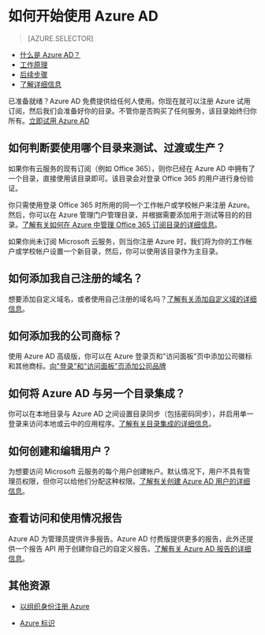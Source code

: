 <properties 
	pageTitle="如何开始使用 Azure AD - Azure 教程" 
	description="介绍如何注册 Azure，以及尝试使用 Azure AD 之前所要完成的最先几个步骤。" 
	services="active-directory" 
	documentationCenter="" 
	authors="curtand" 
	manager="terrylan" 
	editor=""/>

<tags 
	wacn.date="05/15/2015"
	ms.date="04/20/2015" 
	wacn.date="01/29/2016"/>

# 如何开始使用 Azure AD

> [AZURE.SELECTOR]
- [什么是 Azure AD？](/documentation/articles/active-directory-whatis)
- [工作原理](/documentation/articles/active-directory-works)
- [后续步骤](/documentation/articles/active-directory-next-steps)
- [了解详细信息](/documentation/articles/active-directory-learn-map)

已准备就绪？Azure AD 免费提供给任何人使用。你现在就可以注册 Azure 试用订阅，然后我们会准备好你的目录。不管你是否购买了任何服务，该目录始终归你所有。[立即试用 Azure AD](/home/features/identity) 

## 如何判断要使用哪个目录来测试、过渡或生产？

如果你有云服务的现有订阅（例如 Office 365），则你已经在 Azure AD 中拥有了一个目录，直接使用该目录即可。该目录会对登录 Office 365 的用户进行身份验证。
 
你只需使用登录 Office 365 时所用的同一个工作帐户或学校帐户来注册 Azure。然后，你可以在 Azure 管理门户管理目录，并根据需要添加用于测试等目的的目录。[了解有关如何在 Azure 中管理 Office 365 订阅目录的详细信息](https://msdn.microsoft.com/zh-CN/library/azure/dn629580.aspx)。

如果你尚未订阅 Microsoft 云服务，则当你注册 Azure 时，我们将为你的工作帐户或学校帐户设置一个新目录，然后，你可以使用该目录作为主目录。 


## 如何添加我自己注册的域名？

想要添加自定义域名，或者使用自己注册的域名吗？[了解有关添加自定义域的详细信息](https://msdn.microsoft.com/zh-CN/library/azure/dn532272.aspx)。

## 如何添加我的公司商标？

使用 Azure AD 高级版，你可以在 Azure 登录页和"访问面板"页中添加公司徽标和其他商标。[向"登录"和"访问面板"页添加公司品牌](https://msdn.microsoft.com/zh-CN/library/azure/dn532270.aspx)

## 如何将 Azure AD 与另一个目录集成？

你可以在本地目录与 Azure AD 之间设置目录同步（包括密码同步），并启用单一登录来访问本地或云中的应用程序。[了解有关目录集成的详细信息](https://technet.microsoft.com/zh-CN/library/jj573653.aspx)。 

## 如何创建和编辑用户？

为想要访问 Microsoft 云服务的每个用户创建帐户。默认情况下，用户不具有管理员权限，但你可以给他们分配这种权限。[了解有关创建 Azure AD 用户的详细信息](https://msdn.microsoft.com/zh-CN/library/azure/hh967632.aspx)。

## 查看访问和使用情况报告

Azure AD 为管理员提供许多报告。Azure AD 付费版提供更多的报告，此外还提供一个报告 API 用于创建你自己的自定义报告。[了解有关 Azure AD 报告的详细信息](https://msdn.microsoft.com/zh-CN/library/azure/dn283934.aspx)。

## 其他资源

* [以组织身份注册 Azure](/documentation/articles/sign-up-organization)

* [Azure 标识](/documentation/articles/fundamentals-identity)


<!--HONumber=53-->